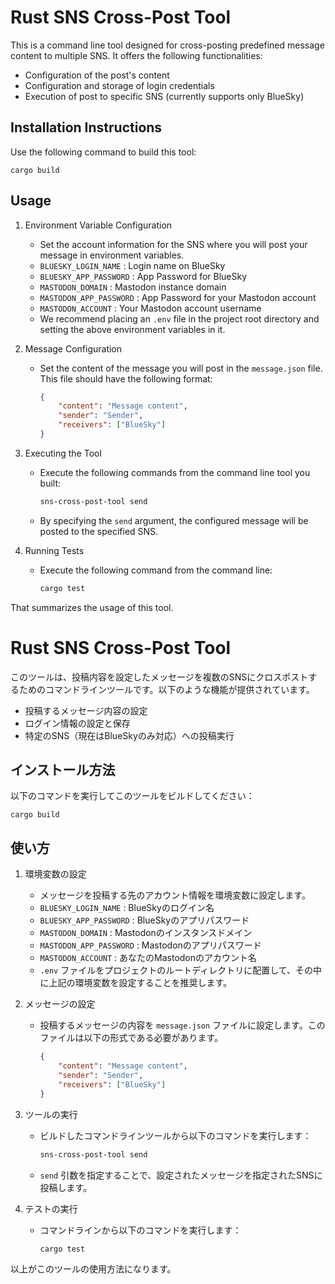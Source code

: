 # Rust SNS Cross-Post Tool

This is a command line tool designed for cross-posting predefined message content to multiple SNS. It offers the following functionalities:

- Configuration of the post's content
- Configuration and storage of login credentials
- Execution of post to specific SNS (currently supports only BlueSky)

## Installation Instructions

Use the following command to build this tool:

```shell
cargo build
```

## Usage

1. Environment Variable Configuration
    - Set the account information for the SNS where you will post your message in environment variables.
    - `BLUESKY_LOGIN_NAME` : Login name on BlueSky
    - `BLUESKY_APP_PASSWORD` : App Password for BlueSky
    - `MASTODON_DOMAIN` : Mastodon instance domain
    - `MASTODON_APP_PASSWORD` : App Password for your Mastodon account
    - `MASTODON_ACCOUNT` : Your Mastodon account username
    - We recommend placing an `.env` file in the project root directory and setting the above environment variables in it.

2. Message Configuration
    - Set the content of the message you will post in the `message.json` file. This file should have the following format:

        ```json
        {
            "content": "Message content",
            "sender": "Sender",
            "receivers": ["BlueSky"]
        }
        ```

3. Executing the Tool
    - Execute the following commands from the command line tool you built:

        ```sh
        sns-cross-post-tool send
        ```

    - By specifying the `send` argument, the configured message will be posted to the specified SNS.

4. Running Tests
    - Execute the following command from the command line:

        ```sh
        cargo test
        ```

That summarizes the usage of this tool.


# Rust SNS Cross-Post Tool

このツールは、投稿内容を設定したメッセージを複数のSNSにクロスポストするためのコマンドラインツールです。以下のような機能が提供されています。

- 投稿するメッセージ内容の設定
- ログイン情報の設定と保存
- 特定のSNS（現在はBlueSkyのみ対応）への投稿実行

## インストール方法

以下のコマンドを実行してこのツールをビルドしてください：

```shell
cargo build
```

## 使い方

1. 環境変数の設定
    - メッセージを投稿する先のアカウント情報を環境変数に設定します。
    - `BLUESKY_LOGIN_NAME` : BlueSkyのログイン名
    - `BLUESKY_APP_PASSWORD` : BlueSkyのアプリパスワード
    - `MASTODON_DOMAIN` : Mastodonのインスタンスドメイン
    - `MASTODON_APP_PASSWORD` : Mastodonのアプリパスワード
    - `MASTODON_ACCOUNT` : あなたのMastodonのアカウント名
    - `.env` ファイルをプロジェクトのルートディレクトリに配置して、その中に上記の環境変数を設定することを推奨します。

2. メッセージの設定
    - 投稿するメッセージの内容を `message.json` ファイルに設定します。このファイルは以下の形式である必要があります。

        ```json
        {
            "content": "Message content",
            "sender": "Sender",
            "receivers": ["BlueSky"]
        }
        ```

3. ツールの実行
    - ビルドしたコマンドラインツールから以下のコマンドを実行します：

        ```sh
        sns-cross-post-tool send
        ```

    - `send` 引数を指定することで、設定されたメッセージを指定されたSNSに投稿します。

4. テストの実行
    - コマンドラインから以下のコマンドを実行します：

        ```sh
        cargo test
        ```

以上がこのツールの使用方法になります。
